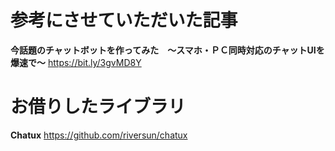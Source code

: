 # 参考にさせていただいた記事

**今話題のチャットボットを作ってみた　～スマホ・ＰＣ同時対応のチャットUIを爆速で～**
https://bit.ly/3gvMD8Y

# お借りしたライブラリ

**Chatux**
https://github.com/riversun/chatux
